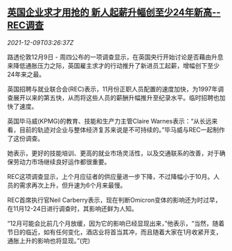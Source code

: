 <!--1639020663000-->
[英国企业求才用抢的 新人起薪升幅创至少24年新高--REC调查](https://cn.reuters.com/article/rec-uk-talent-wage-1209-idCNKBS2IO081)
------

<div><i>2021-12-09T03:26:37Z</i></div><p>路透伦敦12月9日 - 周四公布的一项调查显示，在英国央行开始讨论是否藉由升息来降低通胀压力之际，英国雇主求才的行动推升了新进员工起薪，增幅创下至少24年来之最。</p><p>英国招聘与就业联合会(REC)表示，11月份正职人员配置的速度加快，为1997年调查展开以来的第五快，从而将这些人员的薪酬升幅推升至纪录水平。临时招聘也加快了速度。</p><p>英国毕马威(KPMG)的教育、技能和生产力主管Claire Warnes表示：“从长远来看，目前的轨迹对企业与整体经济复苏来说是不可持续的。”毕马威与REC一起制作了这份调查。</p><p>她表示，更好的技能培训、更高的就业市场灵活性，以及交通联系的改善，对于确保劳动力市场继续良好运作都很重要。</p><p>REC这项调查显示，上个月应征者的供应量进一步下降，不过降幅小于10月。人员的需求再次上升，但升速为6个月来最慢。</p><p>REC首席执行官Neil Carberry表示，现在判断Omicron变体的影响还为时过早，在11月12-24日进行调查时，其影响还鲜为人知。</p><p>“12月可能会比前几个月放缓，因为它的影响已经显现出来，”他表示，“当然，随着节日的临近，如有任何变化，酒店业将首当其冲，而且随着大家在1月收紧开支，通胀上升的影响也将显现。”(完)</p>
